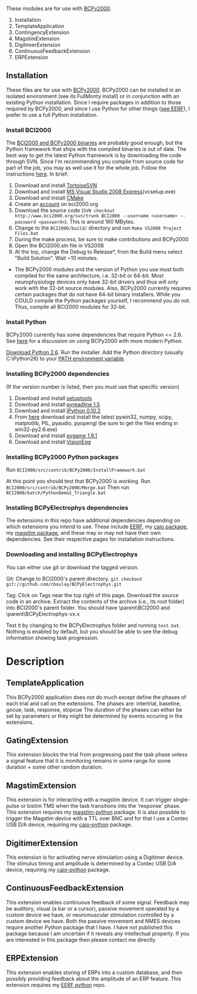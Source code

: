 These modules are for use with [BCPy2000](http://bci2000.org/downloads/BCPy2000/BCPy2000.html).

1. Installation
2. TemplateApplication
3. ContingencyExtension
4. MagstimExtension
5. DigitimerExtension
6. ContinuousFeedbackExtension
7. ERPExtension

## Installation
These files are for use with [BCPy2000](http://bci2000.org/downloads/BCPy2000/BCPy2000.html).
BCPy2000 can be installed in an isolated environment (see its FullMonty install) or in conjunction
with an existing Python installation. Since I require packages in addition to those required
by BCPy2000, and since I use Python for other things
([see EERF](https://github.com/cboulay/EERF)), I prefer to use a full Python installation.

### Install BCI2000
The [BCI2000 and BCPy2000 binaries](http://www.bci2000.org/wiki/index.php/BCI2000_Binaries)
are probably good enough, but the Python framework that ships with the compiled binaries is out of date.
The best way to get the latest Python framework is by downloading the code through SVN.
Since I'm recommending you compile from source code for part of the job,
you may as well use it for the whole job.
Follow the instructions
[here](http://www.bci2000.org/wiki/index.php/Programming_Reference:BCI2000_Source_Code).
In brief:

1. Download and install [TortoiseSVN](http://tortoisesvn.net)
2. Download and install [MS Visual Studio 2008 Express](http://www.microsoft.com/en-us/download/details.aspx?id=6506)(vcsetup.exe)
3. Download and install [CMake](http://www.cmake.org/cmake/resources/software.html)
4. Create an [account](http://www.bci2000.org/wiki/index.php/Creating_a_User_Account) on bci2000.org
5. Download the source code (`SVN checkout http://www.bci2000.org/svn/trunk BCI2000 --username <username> --password <password>`). This is around 160 MBytes.
6. Change to the `BCI2000/build/` directory and run `Make VS2008 Project Files.bat`
7. During the make process, be sure to make contributions and BCPy2000
8. Open the BCI2000.sln file in VS2008
9. At the top, change the Debug to Release*, from the Build menu select "Build Solution". Wait ~10 minutes.

* The BCPy2000 modules and the version of Python you use must both compiled for the same architecture,
i.e. 32-bit or 64-bit. Most neurophysiology devices only have 32-bit drivers and thus will only
work with the 32-bit source modules. Also, BCPy2000 currently requires certain packages that do not
have 64-bit binary installers. While you COULD compile the Python packages yourself, I recommend you do not.
Thus, compile all BCI2000 modules for 32-bit.

### Install Python
BCPy2000 currently has some dependencies that require Python <= 2.6.
See [here](http://www.bci2000.org/phpbb/viewtopic.php?f=1&t=1330) for a discussion
on using BCPy2000 with more modern Python.

[Download Python 2.6](http://www.python.org/download/releases/2.6.6/).
Run the installer.
Add the Python directory (usually C:\Python26) to your [PATH environment variable](http://www.computerhope.com/issues/ch000549.htm).

### Installing BCPy2000 dependencies
(If the version number is listed, then you must use that specific version)

1. Download and install [setuptools](http://pypi.python.org/pypi/setuptools)
2. Download and install [pyreadline 1.5](http://pypi.python.org/packages/any/p/pyreadline/pyreadline-1.5-win32-setup.exe)
3. Download and install [IPython 0.10.2](http://archive.ipython.org/release/0.10.2/ipython-0.10.2.win32-setup.exe)
4. From [here](http://www.lfd.uci.edu/~gohlke/pythonlibs/) download and install the latest
    pywin32, numpy, scipy, matplotlib, PIL, pyaudio, pyopengl
    (be sure to get the files ending in win32-py2.6.exe)
5. Download and install [pygame 1.9.1](http://www.pygame.org/download.shtml)
6. Download and install [VisionEgg](http://www.lfd.uci.edu/~gohlke/pythonlibs/#visionegg)

### Installing BCPy2000 Python packages

Run `BCI2000/src/contrib/BCPy2000/InstallFramework.bat`

At this point you should test that BCPy2000 is working.
Run `BCI2000/src/contrib/BCPy2000/Merge.bat`
Then run `BCI2000/batch/PythonDemo1_Triangle.bat`

### Installing BCPyElectrophys dependencies
The extensions in this repo have additional dependencies depending on which extensions you intend to use.
These include [EERF](https://github.com/cboulay/EERF),
 my [caio package](https://github.com/cboulay/caio-python),
 my [magstim package](https://github.com/cboulay/magstim-python),
 and these may or may not have their own dependencies. See their respective pages for installation instructions.

### Downloading and installing BCPyElectrophys
You can either use git or download the tagged version.

Git:
Change to BCI2000's parent directory. `git checkout git://github.com/cboulay/BCPyElectrophys.git`

Tag:
Click on Tags near the top right of this page. Download the source code in an archive.
Extract the contents of the archive (i.e., its root folder) into BCI2000's parent folder.
You should have \parent\BCI2000 and \parent\BCPyElectrophys-vx.x

Test it by changing to the BCPyElectrophys folder and running `test.bat`.
Nothing is enabled by default, but you should be able to see the debug information showing task progression.

# Description

## TemplateApplication

This BCPy2000 application does not do much except define the phases of each trial
and call on the extensions.
The phases are: intertrial, baseline, gocue, task, response, stopcue
The duration of the phases can either be set by parameters
or they might be determined by events occuring in the extensions.

## GatingExtension

This extension blocks the trial from progressing past the task phase
unless a signal feature that it is monitoring remains in some range for
some duration + some other random duration.

## MagstimExtension

This extension is for interacting with a magstim device. It can trigger single-pulse
or bistim TMS when the task transitions into the 'response' phase. This extension
requires my [magstim-python](https://github.com/cboulay/magstim-python) package. It is also
possible to trigger the Magstim device with a TTL over BNC and for that I use a
Contec USB D/A device, requiring my [caio-python](https://github.com/cboulay/caio-python) package.

## DigitimerExtension

This extension is for activating nerve stimulation using a Digitimer device. The stimulus
timing and amplitude is determined by a Contec USB D/A device, requiring my
[caio-python](https://github.com/cboulay/caio-python) package.

## ContinuousFeedbackExtension

This extension enables continuous feedback of some signal. Feedback may be auditory,
visual (a bar or a cursor), passive movement operated by a custom device we have,
or neuromuscular stimulation controlled by a custom device we have. Both the passive movement
and NMES devices require another Python package that I have. I have not published this
package because I am uncertain if it reveals any intellectual property. If you are
interested in this package then please contact me directly.

## ERPExtension

This extension enables storing of ERPs into a custom database, and then
possibly providing feedback about the amplitude of an ERP feature. This
extension requires my [EERF python](https://github.com/cboulay/EERF) repo.